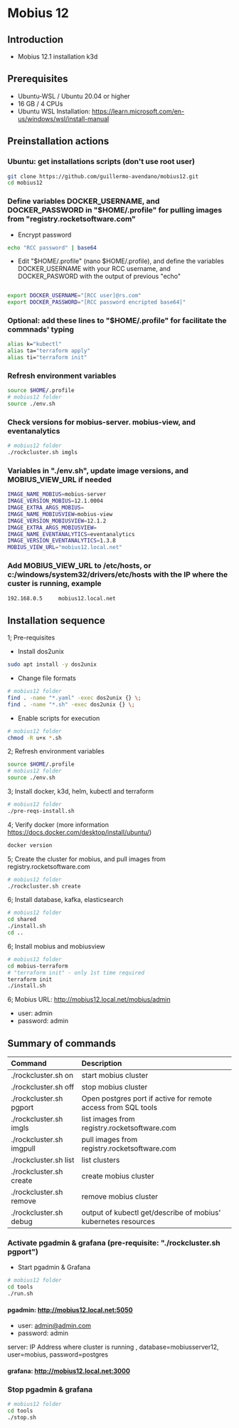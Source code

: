 # Mobius 12

## Introduction

- Mobius 12.1 installation k3d

## Prerequisites

- Ubuntu-WSL / Ubuntu 20.04 or higher
- 16 GB / 4 CPUs
- Ubuntu WSL Installation: <https://learn.microsoft.com/en-us/windows/wsl/install-manual>

## Preinstallation actions

### Ubuntu: get installations scripts (don't use root user)

```bash
git clone https://github.com/guillermo-avendano/mobius12.git
cd mobius12
```

### Define variables DOCKER_USERNAME, and DOCKER_PASSWORD in "$HOME/.profile" for pulling images from "registry.rocketsoftware.com"

- Encrypt password

```bash
echo "RCC password" | base64
```

- Edit "$HOME/.profile" (nano $HOME/.profile), and define the variables DOCKER_USERNAME with your RCC username, and DOCKER_PASWORD with the output of previous "echo"

```bash

export DOCKER_USERNAME="[RCC user]@rs.com"
export DOCKER_PASSWORD="[RCC password encripted base64]"
```

### Optional: add these lines to "$HOME/.profile" for facilitate the commnads' typing

```bash
alias k="kubectl"
alias ta="terraform apply"
alias ti="terraform init"
```

### Refresh environment variables

```bash
source $HOME/.profile
# mobius12 folder
source ./env.sh
```

### Check versions for mobius-server. mobius-view, and eventanalytics

```bash
# mobius12 folder
./rockcluster.sh imgls
```

### Variables in "./env.sh", update image versions, and MOBIUS_VIEW_URL if needed

```bash
IMAGE_NAME_MOBIUS=mobius-server
IMAGE_VERSION_MOBIUS=12.1.0004
IMAGE_EXTRA_ARGS_MOBIUS=
IMAGE_NAME_MOBIUSVIEW=mobius-view
IMAGE_VERSION_MOBIUSVIEW=12.1.2
IMAGE_EXTRA_ARGS_MOBIUSVIEW=
IMAGE_NAME_EVENTANALYTICS=eventanalytics
IMAGE_VERSION_EVENTANALYTICS=1.3.8
MOBIUS_VIEW_URL="mobius12.local.net"
```

### Add MOBIUS_VIEW_URL to /etc/hosts, or c:/windows/system32/drivers/etc/hosts with the IP where the custer is running, example

```bash
192.168.0.5     mobius12.local.net
```

## Installation sequence

1; Pre-requisites

- Install dos2unix

```bash
sudo apt install -y dos2unix
```

- Change file formats

```bash
# mobius12 folder
find . -name "*.yaml" -exec dos2unix {} \;
find . -name "*.sh" -exec dos2unix {} \;
```

- Enable scripts for execution

```bash
# mobius12 folder
chmod -R u+x *.sh
```

2; Refresh environment variables

```bash
source $HOME/.profile
# mobius12 folder
source ./env.sh
```

3; Install docker, k3d, helm, kubectl and terraform

```bash
# mobius12 folder
./pre-reqs-install.sh
```

4; Verify docker (more information <https://docs.docker.com/desktop/install/ubuntu/>)

```bash
docker version
```

5; Create the cluster for mobius, and pull images from registry.rocketsoftware.com

```bash
# mobius12 folder
./rockcluster.sh create
```

6; Install database, kafka, elasticsearch

```bash
# mobius12 folder
cd shared
./install.sh
cd ..
```

6; Install mobius and mobiusview

```bash
# mobius12 folder
cd mobius-terraform
# "terraform init" - only 1st time required
terraform init
./install.sh
```

6; Mobius URL: <http://mobius12.local.net/mobius/admin>

- user: admin
- password: admin

## Summary of commands

| Command | Description |
|:---|:---|
| ./rockcluster.sh on | start mobius cluster |
| ./rockcluster.sh off | stop mobius cluster |
| ./rockcluster.sh pgport | Open postgres port if active for remote access from SQL tools |
| ./rockcluster.sh imgls | list images from registry.rocketsoftware.com |
| ./rockcluster.sh imgpull | pull images from registry.rocketsoftware.com |
| ./rockcluster.sh list | list clusters |
| ./rockcluster.sh create | create mobius cluster |
| ./rockcluster.sh remove | remove mobius cluster |
| ./rockcluster.sh debug | output of kubectl get/describe of mobius' kubernetes resources |

### Activate pgadmin & grafana (pre-requisite: "./rockcluster.sh pgport")

- Start pgadmin & Grafana

```bash
# mobius12 folder
cd tools
./run.sh
```

#### pgadmin: <http://mobius12.local.net:5050>

- user: <admin@admin.com>
- password: admin

server: IP Address where cluster is running , database=mobiusserver12, user=mobius, password=postgres

#### grafana: <http://mobius12.local.net:3000>

### Stop pgadmin & grafana

```bash
# mobius12 folder
cd tools
./stop.sh
```
